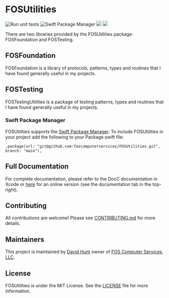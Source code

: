 # FOSUtilities

![Run unit tests](https://github.com/foscomputerservices/FOSUtilities/actions/workflows/ci.yml/badge.svg) ![Swift Package Manager](https://img.shields.io/badge/spm-compatible-brightgreen.svg?style=flat) [![](https://img.shields.io/endpoint?url=https%3A%2F%2Fswiftpackageindex.com%2Fapi%2Fpackages%2Ffoscomputerservices%2FFOSUtilities%2Fbadge%3Ftype%3Dswift-versions)](https://swiftpackageindex.com/foscomputerservices/FOSUtilities) [![](https://img.shields.io/endpoint?url=https%3A%2F%2Fswiftpackageindex.com%2Fapi%2Fpackages%2Ffoscomputerservices%2FFOSUtilities%2Fbadge%3Ftype%3Dplatforms)](https://swiftpackageindex.com/foscomputerservices/FOSUtilities)

There are two libraries provided by the FOSUtilities package:  FOSFoundation and FOSTesting.

## FOSFoundation

FOSFoundation is a library of protocols, patterns, types and routines that I have found generally useful in my projects.

## FOSTesting

FOSTestingUtilities is a package of testing patterns, types and routines that I have found generally useful in my projects.

### Swift Package Manager

FOSUtilities supports the [Swift Package Manager](https://www.swift.org/package-manager/).  To include FOSUtilities in your project add the following to your Package.swift file:

```
.package(url: "git@github.com:foscomputerservices/FOSUtilities.git", branch: "main"),
```

## Full Documentation

For complete documentation, please refer to the DocC documentation in Xcode or [here](https://swiftpackageindex.com/foscomputerservices/FOSUtilities) for an online version (see the documentation tab in the top-right).

## Contributing

All contributions are welcome!  Please see [CONTRIBUTING.md](https://github.com/foscomputerservices/FOSUtilities/blob/main/CONTRIBUTING.md) for more details.

## Maintainers

This project is maintained by [David Hunt](https://www.linkedin.com/in/davidhun/) owner of [FOS Computer Services, LLC](https://www.linkedin.com/company/1856731).

## License

FOSUtilities is under the MIT License.  See the [LICENSE](https://github.com/foscomputerservices/FOSUtilities/blob/main/LICENSE) file for more information.
